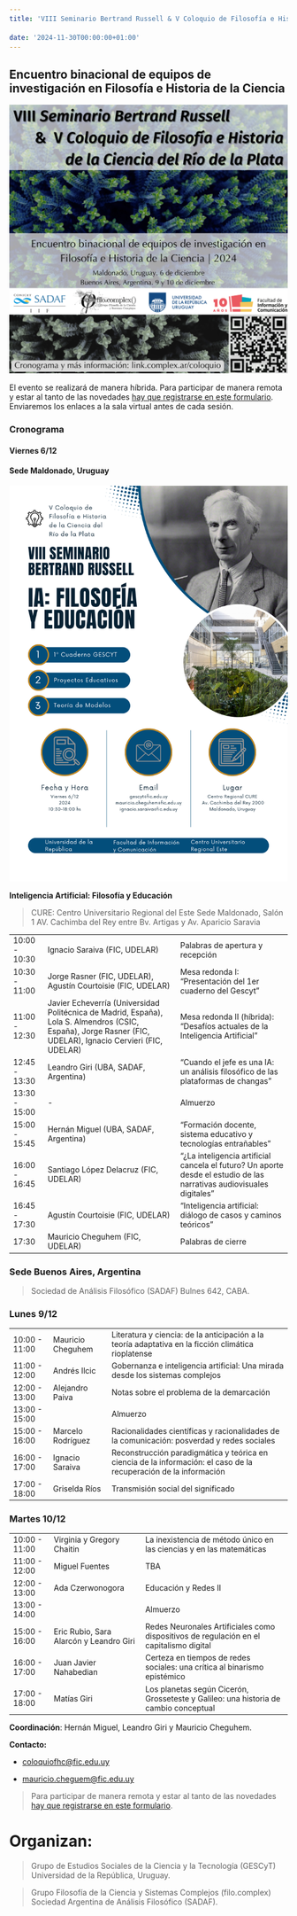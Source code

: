 ```yaml
---
title: 'VIII Seminario Bertrand Russell & V Coloquio de Filosofía e Historia de la Ciencia del Río de la Plata'

date: '2024-11-30T00:00:00+01:00'
---
```



## Encuentro binacional de equipos de investigación en Filosofía e Historia de la Ciencia


![image](2.png)

El evento se realizará de manera híbrida. Para participar de manera remota y estar al tanto de las novedades [hay que registrarse en este formulario](https://forms.gle/u3SXmyL67ECoQf7m6). Enviaremos los enlaces a la sala virtual antes de cada sesión.

### Cronograma

#### Viernes 6/12

#### Sede Maldonado, Uruguay

![image](./russell_1.png)

**Inteligencia Artificial: Filosofía y Educación**

> CURE: Centro Universitario Regional del Este
Sede Maldonado, Salón 1
AV. Cachimba del Rey entre Bv. Artigas y Av. Aparicio Saravia


|  |  |  |
|------|-----|-------------- |
| 10:00 - 10:30 | Ignacio Saraiva (FIC, UDELAR) | Palabras de apertura y recepción |
| 10:30 - 11:00 | Jorge Rasner (FIC, UDELAR), Agustín Courtoisie (FIC, UDELAR) | Mesa redonda I: “Presentación del 1er cuaderno del Gescyt” |
| 11:00 - 12:30 | Javier Echeverría (Universidad Politécnica de Madrid, España), Lola S. Almendros (CSIC, España), Jorge Rasner (FIC, UDELAR), Ignacio Cervieri (FIC, UDELAR) | Mesa redonda II (híbrida): “Desafíos actuales de la Inteligencia Artificial” |
| 12:45 - 13:30 | Leandro Giri (UBA, SADAF, Argentina) | “Cuando el jefe es una IA: un análisis filosófico de las plataformas de changas” |
| 13:30 - 15:00 | - | Almuerzo |
| 15:00 - 15:45 | Hernán Miguel (UBA, SADAF, Argentina) | “Formación docente, sistema educativo y tecnologías entrañables” |
| 16:00 - 16:45 | Santiago López Delacruz (FIC, UDELAR) | “¿La inteligencia artificial cancela el futuro? Un aporte desde el estudio de las narrativas audiovisuales digitales” |
| 16:45 - 17:30 | Agustín Courtoisie (FIC, UDELAR) | “Inteligencia artificial: diálogo de casos y caminos teóricos” |
| 17:30 | Mauricio Cheguhem (FIC, UDELAR) | Palabras de cierre |

### Sede Buenos Aires, Argentina

> Sociedad de Análisis Filosófico (SADAF)
> Bulnes 642, CABA.
> 
### Lunes 9/12

|   |   |   |
|------|-----|-------------- |
| 10:00 - 11:00 | Mauricio Cheguhem | Literatura y ciencia: de la anticipación a la teoría adaptativa en la ficción climática rioplatense |
| 11:00 - 12:00 | Andrés Ilcic | Gobernanza e inteligencia artificial: Una mirada desde los sistemas complejos |
| 12:00 - 13:00 | Alejandro Paiva | Notas sobre el problema de la demarcación |
| 13:00 - 15:00 | | Almuerzo | 
| 15:00 - 16:00 | Marcelo Rodríguez | Racionalidades científicas y racionalidades de la comunicación: posverdad y redes sociales |
| 16:00 - 17:00 | Ignacio Saraiva | Reconstrucción paradigmática y teórica en ciencia de la información: el caso de la recuperación de la información |
| 17:00 - 18:00 | Griselda Ríos | Transmisión social del significado

### Martes 10/12

|  |  |   |
|------|-----|-------------- |
| 10:00 - 11:00 | Virginia y Gregory Chaitin | La inexistencia de método único en las ciencias y en las matemáticas |
| 11:00 - 12:00 | Miguel Fuentes | TBA |
| 12:00 - 13:00 | Ada Czerwonogora | Educación y Redes II |
| 13:00 - 14:00 |  | Almuerzo |
| 15:00 - 16:00 | Eric Rubio, Sara Alarcón y Leandro Giri | Redes Neuronales Artificiales como dispositivos de regulación en el capitalismo digital |
| 16:00 - 17:00 | Juan Javier Nahabedian | Certeza en tiempos de redes sociales: una crítica al binarismo epistémico |
| 17:00 - 18:00 | Matías Giri | Los planetas según Cicerón, Grosseteste y Galileo: una historia de cambio conceptual |

**Coordinación**: Hernán Miguel, Leandro Giri y Mauricio Cheguhem.

**Contacto:**

* [coloquiofhc@fic.edu.uy](mailto:coloquiofhc@fic.edu.uy)

* [mauricio.cheguem@fic.edu.uy](mailto:mauricio.cheguem@fic.edu.uy)

> Para participar de manera remota y estar al tanto de las novedades [hay que registrarse en este formulario](https://forms.gle/u3SXmyL67ECoQf7m6).

# Organizan:

> Grupo de Estudios Sociales de la Ciencia y la Tecnología (GESCyT)
> Universidad de la República, Uruguay.

> Grupo Filosofía de la Ciencia y Sistemas Complejos (filo.complex)
> Sociedad Argentina de Análisis Filosófico (SADAF).

